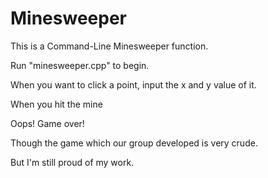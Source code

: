 # Minesweeper
This is a Command-Line Minesweeper function.

Run "minesweeper.cpp" to begin. 

When you want to click a point, input the x and y value of it.

When you hit the mine

Oops! Game over!

Though the game which our group developed is very crude.

But I'm still proud of my work.
